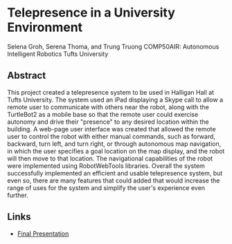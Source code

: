 # Telepresence in a University Environment
Selena Groh, Serena Thoma, and Trung Truong
COMP50AIR: Autonomous Intelligent Robotics
Tufts University

## Abstract
This project created a telepresence system to be used in Halligan Hall at Tufts University.  The system used an iPad displaying a Skype call to allow a remote user to communicate with others near the robot, along with the TurtleBot2 as a mobile base so that the remote user could exercise autonomy and drive their "presence" to any desired location within the building.  A web-page user interface was created that allowed the remote user to control the robot with either manual commands, such as forward, backward, turn left, and turn right, or through autonomous map navigation, in which the user specifies a goal location on the map display, and the robot will then move to that location.  The navigational capabilities of the robot were implemented using RobotWebTools libraries. Overall the system successfully implemented an efficient and usable telepresence system, but even so, there are many features that could added that would increase the range of uses for the system and simplify the user's experience even further.

## Links
* [Final Presentation](https://tinyurl.com/tuftstelepresencepresentation)